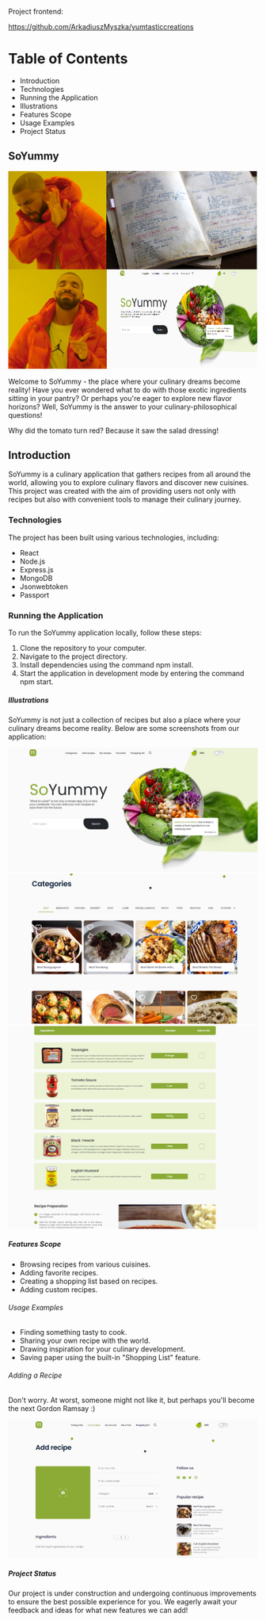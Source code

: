 Project frontend:

https://github.com/ArkadiuszMyszka/yumtasticcreations

# Table of Contents

- Introduction
- Technologies
- Running the Application
- Illustrations
- Features Scope
- Usage Examples
- Project Status

## SoYummy

![Mem](./src/images/readme/SY_5.png)

Welcome to SoYummy - the place where your culinary dreams become reality! Have you ever wondered what to do with those exotic ingredients sitting in your pantry? Or perhaps you're eager to explore new flavor horizons? Well, SoYummy is the answer to your culinary-philosophical questions!

Why did the tomato turn red?
Because it saw the salad dressing!

## Introduction

SoYummy is a culinary application that gathers recipes from all around the world, allowing you to explore culinary flavors and discover new cuisines. This project was created with the aim of providing users not only with recipes but also with convenient tools to manage their culinary journey.

### Technologies

The project has been built using various technologies, including:

- React
- Node.js
- Express.js
- MongoDB
- Jsonwebtoken
- Passport

### Running the Application

To run the SoYummy application locally, follow these steps:

1. Clone the repository to your computer.
2. Navigate to the project directory.
3. Install dependencies using the command npm install.
4. Start the application in development mode by entering the command npm start.

##### Illustrations

SoYummy is not just a collection of recipes but also a place where your culinary dreams become reality. Below are some screenshots from our application:

![Przykładowy screenshot](./src/images/readme/SY_1.PNG)
![Przykładowy screenshot](./src/images/readme/SY_3.PNG)
![Przykładowy screenshot](./src/images/readme/SY_4.PNG)

##### Features Scope

- Browsing recipes from various cuisines.
- Adding favorite recipes.
- Creating a shopping list based on recipes.
- Adding custom recipes.

###### Usage Examples

- Finding something tasty to cook.
- Sharing your own recipe with the world.
- Drawing inspiration for your culinary development.
- Saving paper using the built-in "Shopping List" feature.

###### Adding a Recipe

Don't worry. At worst, someone might not like it, but perhaps you'll become the next Gordon Ramsay :)

![Przykładowy screenshot](./src/images/readme/SY_2.PNG)

##### Project Status

Our project is under construction and undergoing continuous improvements to ensure the best possible experience for you. We eagerly await your feedback and ideas for what new features we can add!